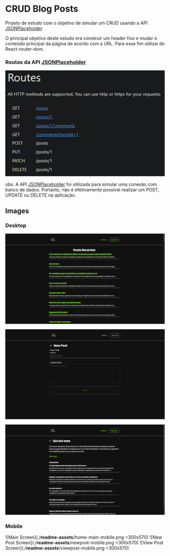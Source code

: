 # CRUD Blog Posts

Projeto de estudo com o objetivo de simular um CRUD usando a API [JSONPlaceholder](https://jsonplaceholder.typicode.com/).

O principal objetivo deste estudo era construir um header fixo e mudar o conteúdo principal da página de acordo com a URL.
Para esse fim utilizei do React-router-dom.

### Routas da API [JSONPlaceholder](https://jsonplaceholder.typicode.com/)

![Routes API](./__readme-assets__/jsonplaceholder-routes.png)

obs. A API [JSONPlaceholder](https://jsonplaceholder.typicode.com/) foi utilizada para simular uma conexão com banco de dados. Portanto, não é efetivamente possível realizar um POST, UPDATE ou DELETE na aplicação.

## Images

### Desktop

![Main Screen](./__readme-assets__/home-main.png)

![New Post Screen](./__readme-assets__/newpost.png)

![View Post Screen](./__readme-assets__/viewpost.png)

### Mobile

![Main Screen](./__readme-assets__/home-main-mobile.png =300x570)
![New Post Screen](./__readme-assets__/newpost-mobile.png =300x570)
![View Post Screen](./__readme-assets__/viewpost-mobile.png =300x570)